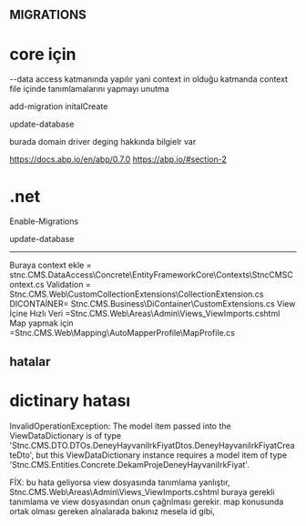 ﻿
## MIGRATIONS

# core  için 

--data access katmanında yapılır yani context in olduğu katmanda 
context file içinde tanımlamalarını yapmayı unutma 

add-migration initalCreate

update-database

burada domain driver deging hakkında bilgielr var 

https://docs.abp.io/en/abp/0.7.0
https://abp.io/#section-2 


# .net 

Enable-Migrations

update-database 

---------------------------

Buraya context ekle  = stnc.CMS.DataAccess\Concrete\EntityFrameworkCore\Contexts\StncCMSContext.cs
Validation = Stnc.CMS.Web\CustomCollectionExtensions\CollectionExtension.cs
DICONTAİNER= Stnc.CMS.Business\DiContainer\CustomExtensions.cs
View İçine Hızlı Veri =Stnc.CMS.Web\Areas\Admin\Views\_ViewImports.cshtml 
Map yapmak için =Stnc.CMS.Web\Mapping\AutoMapperProfile\MapProfile.cs

## hatalar 
# dictinary hatası 

InvalidOperationException: The model item passed into the ViewDataDictionary is of type 
'Stnc.CMS.DTO.DTOs.DeneyHayvaniIrkFiyatDtos.DeneyHayvaniIrkFiyatCreateDto', but this ViewDataDictionary 
instance requires a model item of type 'Stnc.CMS.Entities.Concrete.DekamProjeDeneyHayvaniIrkFiyat'.

FİX: bu hata geliyorsa view dosyasında tanımlama yanlıştır,
Stnc.CMS.Web\Areas\Admin\Views\_ViewImports.cshtml  buraya gerekli tanımlama ve 
view dosyasından onun çağrılması gerekir. map konusunda ortak olması gereken alnalarada bakınız mesela id gibi,


